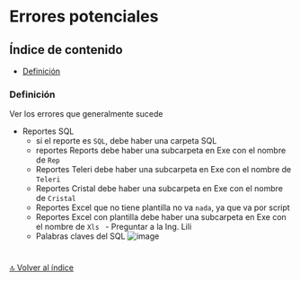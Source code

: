 # Errores potenciales

## Índice de contenido

*   [Definición](#definición)

### **Definición**
Ver los errores que generalmente sucede

* Reportes SQL
  * sí el reporte es `SQL`, debe haber una carpeta SQL
  * reportes Reports debe haber una subcarpeta en Exe con el nombre de `Rep`
  * Reportes Teleri debe haber una subcarpeta en Exe con el nombre de `Teleri`
  * Reportes Cristal debe haber una subcarpeta en Exe con el nombre de `Cristal`
  * Reportes Excel que no tiene plantilla no va `nada`, ya que va por script
  * Reportes Excel con plantilla debe haber una subcarpeta en Exe con el nombre de `Xls ` - Preguntar a la Ing. Lili
  * Palabras claves del SQL
    ![image](https://user-images.githubusercontent.com/61068392/160934100-bed1a395-4c73-4136-a9e8-1d3530804a32.png)



#
[🔝 Volver al índice](#índice-de-contenido)
#
